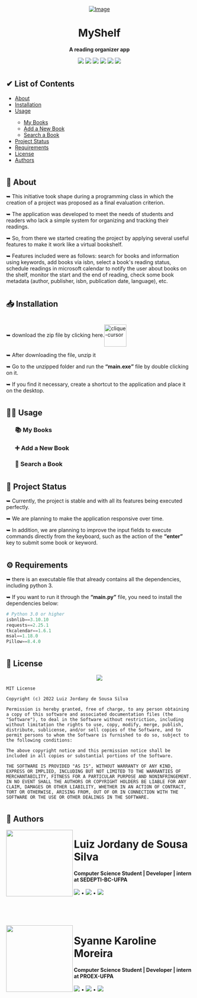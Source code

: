 <div align="center">
  <a href="https://github.com/oJordany/estanteVirtual/">
  
  ![Image](https://user-images.githubusercontent.com/84668196/178267800-4ffb1ddf-6764-4e38-8376-787a59052173.png)
  
  <a/>
  <h1>MyShelf</h1>
  
  **A reading organizer app**
  
  <a href="https://github.com/oJordany/estanteVirtual/"><img src="https://img.shields.io/github/license/ojordany/estanteVirtual?color=%237159C1&style=plastic"/></a>
  <a href="https://github.com/oJordany/estanteVirtual/"><img src="https://img.shields.io/github/stars/ojordany/estanteVirtual?color=%237159c1"/></a>
  <a href="https://github.com/oJordany/estanteVirtual/"><img src="https://img.shields.io/github/forks/ojordany/estanteVirtual?color=7159c1"/></a>
  <a href="https://github.com/oJordany/estanteVirtual/"><img src="https://img.shields.io/github/issues/ojordany/estanteVirtual?color=7159c1"/></a>
  <a href="https://github.com/oJordany/estanteVirtual/"><img src="https://img.shields.io/github/repo-size/ojordany/estanteVirtual?color=7159c1&style=plastic"/></a>
  <a href="https://github.com/oJordany/estanteVirtual/"><img src="https://img.shields.io/github/commit-activity/w/ojordany/estanteVirtual?color=7159c1"/></a>
</div>

<h1></h1>

<h2>&#x2714 List of Contents</h2>
<ul type="pointer">
  <li><a href="#about">About</a></li>
  <li><a href="#installation">Installation</a></li>
  <li><a href="#usage">Usage</a></li>
  <ul>
    <li><a href="#myBooks">My Books</a></li>
    <li><a href="#addANewBook">Add a New Book</a></li>
    <li><a href="#searchABook">Search a Book</a></li>
  </ul>
  <li><a href="#projectStatus">Project Status</a></li>
  <li><a href="#requirements">Requirements</a></li>
  <li><a href="#license">License</a></li>
  <li><a href="#authors">Authors</a></li>
</ul>

<h1></h1>

<h2><a name="about">&#x1F4D6 About</a></h2>
<p>➥ This initiative took shape during a programming class in which the creation of a project was proposed as a final evaluation criterion.</p>
<p>➥ The application was developed to meet the needs of students and readers who lack a simple system for organizing and tracking their readings.</p>
<p>➥ So, from there we started creating the project by applying several useful features to make it work like a virtual bookshelf.</p>
<p>➥ Features included were as follows: search for books and information using keywords, add books via isbn, select a book's reading status, schedule readings in microsoft calendar to notify the user about books on the shelf, monitor the start and the end of reading, check some book metadata (author, publisher, isbn, publication date, language), etc.</p>

<h1></h1>

<h2><a name="installation">&#x1F4E5 Installation</a></h2>
<span><br/>➥ download the zip file by clicking here.<a href="https://github.com/oJordany/estanteVirtual/archive/refs/heads/main.zip" alt='next'><img align="center"src="https://cdn.discordapp.com/attachments/897609680073941012/963207775045971988/pngwing-edit.png" alt="clique-cursor" width="60px"></a></span>
<br/>
<p>➥ After downloading the file, unzip it</p>
<p>➥ Go to the unzipped folder and run the <strong><q>main.exe</q></strong> file by double clicking on it.</p>
<p>➥ If you find it necessary, create a shortcut to the application and place it on the desktop.</p>

<h1></h1>

<h2><a name="usage">👨‍💻 Usage</a></h2>
<ul type="none">
  <li><h3><a name="myBooks">&#x1F4DA My Books</a></h3></li>
  <li><h3><a name="addANewBook">&#x2795 Add a New Book</a></h3></li>
  <li><h3><a name="searchABook">&#x1F50E Search a Book</a></h3></li>
</ul>

<h1></h1>

<h2><a name="projectStatus">&#x1F50B Project Status</a></h2>
<p>➥ Currently, the project is stable and with all its features being executed perfectly.</p>
<p>➥ We are planning to make the application responsive over time.</p>
<p>➥ In addition, we are planning to improve the input fields to execute commands directly from the keyboard, such as the action of the <strong><q>enter</q></strong> key to submit some book or keyword.</p>

<h1></h1>

<h2><a name="requirements">&#x2699 Requirements</a></h2>

<p>➥ there is an executable file that already contains all the dependencies, including python 3.</p>
<p>➥ If you want to run it through the <strong><q>main.py</q></strong> file, you need to install the dependencies below:</p>

~~~Python
# Python 3.0 or higher
isbnlib==3.10.10
requests==2.25.1
tkcalendar==1.6.1
msal==1.18.0
Pillow==8.4.0
~~~

<h1></h1>

<h2><a name="license">&#x1F4DC License</a></h2>

<div align="center"><a href="https://github.com/oJordany/estanteVirtual/"><img src="https://img.shields.io/github/license/ojordany/estanteVirtual?color=%237159C1&style=plastic"/></a></div>

~~~
MIT License

Copyright (c) 2022 Luiz Jordany de Sousa Silva

Permission is hereby granted, free of charge, to any person obtaining a copy of this software and associated documentation files (the "Software"), to deal in the Software without restriction, including without limitation the rights to use, copy, modify, merge, publish, distribute, sublicense, and/or sell copies of the Software, and to permit persons to whom the Software is furnished to do so, subject to the following conditions:

The above copyright notice and this permission notice shall be included in all copies or substantial portions of the Software.

THE SOFTWARE IS PROVIDED "AS IS", WITHOUT WARRANTY OF ANY KIND, EXPRESS OR IMPLIED, INCLUDING BUT NOT LIMITED TO THE WARRANTIES OF MERCHANTABILITY, FITNESS FOR A PARTICULAR PURPOSE AND NONINFRINGEMENT. IN NO EVENT SHALL THE AUTHORS OR COPYRIGHT HOLDERS BE LIABLE FOR ANY CLAIM, DAMAGES OR OTHER LIABILITY, WHETHER IN AN ACTION OF CONTRACT, TORT OR OTHERWISE, ARISING FROM, OUT OF OR IN CONNECTION WITH THE SOFTWARE OR THE USE OR OTHER DEALINGS IN THE SOFTWARE.
~~~
<h1></h1>

<h2><a name="authors">&#x1F465 Authors</a></h2>
<!-- Jordany's Profile-->
<a href="https://github.com/oJordany/estanteVirtual"><img src="https://user-images.githubusercontent.com/84668196/178501845-e4b3b3a0-02e4-46ff-8447-ddf8e0a962e7.png" width="180px" height="180px" align="left"></a> 
<h1>Luiz Jordany de Sousa Silva</h1>
<strong>Computer Science Student | Developer | intern at SEDEPTI-BC-UFPA</strong>
<br/><br/>
<a href="https://instagram.com/ojordany/" target="_blank"><img src="https://img.shields.io/badge/-Instagram-%23E4405F?style=for-the-badge&logo=instagram&logoColor=white" target="_blank"></a>
•
<a href = "mailto:jordanyluiz@gmail.com"><img src="https://img.shields.io/badge/-Gmail-%23333?style=for-the-badge&logo=gmail&logoColor=white" target="_blank"></a>
•
<a href="https://www.linkedin.com/in/luiz-silva-759a491b9" target="_blank"><img src="https://img.shields.io/badge/-LinkedIn-%230077B5?style=for-the-badge&logo=linkedin&logoColor=white" target="_blank"></a>
  
<br/><br/><br/>
  
<!-- Syanne's Profile -->  
<a href="https://github.com/oJordany/estanteVirtual"><img src="https://user-images.githubusercontent.com/84668196/178507721-c9f1533c-65ac-4f4e-9d8e-a1a343645571.png" width="180px" height="180px" align="left"></a> 
<h1>Syanne Karoline Moreira</h1>
<strong>Computer Science Student | Developer | intern at PROEX-UFPA</strong>
<br/><br/>
<a href="https://instagram.com/syanne_karoline/" target="_blank"><img src="https://img.shields.io/badge/-Instagram-%23E4405F?style=for-the-badge&logo=instagram&logoColor=white" target="_blank"></a>
•
<a href = "mailto:syannekaroline@gmail.com"><img src="https://img.shields.io/badge/-Gmail-%23333?style=for-the-badge&logo=gmail&logoColor=white" target="_blank"></a>
•
<a href="https://www.linkedin.com/in/syanne-tavares-040b31225" target="_blank"><img src="https://img.shields.io/badge/-LinkedIn-%230077B5?style=for-the-badge&logo=linkedin&logoColor=white" target="_blank"></a>

<!-- https://user-images.githubusercontent.com/84668196/178361787-8b90a4b3-a470-432e-bbdd-2170084aa5b5.mp4 -->
